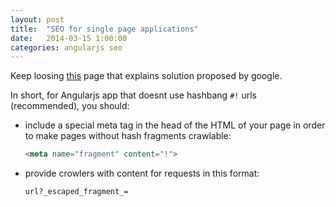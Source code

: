 ```yaml
---
layout: post
title:  "SEO for single page applications"
date:   2014-03-15 1:00:00
categories: angularjs seo
---
```


Keep loosing [this](https://developers.google.com/webmasters/ajax-crawling/docs/getting-started?csw=1)
page that explains solution proposed by google.

In short, for Angularjs app that doesnt use hashbang `#!` urls (recommended), you should:

- include a special meta tag in the head of the HTML of your page in order to make pages without hash fragments crawlable:

    ```html
    <meta name="fragment" content="!">
    ```
- provide crowlers with content for requests in this format:

    ```
    url?_escaped_fragment_=
    ```